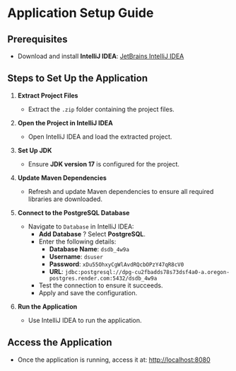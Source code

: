 # Application Setup Guide

## Prerequisites

- Download and install **IntelliJ IDEA**: [JetBrains IntelliJ IDEA](https://www.jetbrains.com/idea/)

## Steps to Set Up the Application

1. **Extract Project Files**
   - Extract the `.zip` folder containing the project files.

2. **Open the Project in IntelliJ IDEA**
   - Open IntelliJ IDEA and load the extracted project.

3. **Set Up JDK**
   - Ensure **JDK version 17** is configured for the project.

4. **Update Maven Dependencies**
   - Refresh and update Maven dependencies to ensure all required libraries are downloaded.

5. **Connect to the PostgreSQL Database**
   - Navigate to `Database` in IntelliJ IDEA:
     - **Add Database** ? Select **PostgreSQL**.
     - Enter the following details:
       - **Database Name**: `dsdb_4w9a`
       - **Username**: `dsuser`
       - **Password**: `xDu55OhxyCgWlAvdRQcbOPzY47qR8cV0`
       - **URL**: `jdbc:postgresql://dpg-cu2fbadds78s73dsf4a0-a.oregon-postgres.render.com:5432/dsdb_4w9a`
     - Test the connection to ensure it succeeds.
     - Apply and save the configuration.

6. **Run the Application**
   - Use IntelliJ IDEA to run the application.

## Access the Application

- Once the application is running, access it at: [http://localhost:8080](http://localhost:8080)

